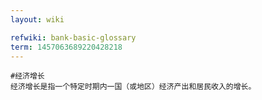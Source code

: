 ```yaml
---
layout: wiki

refwiki: bank-basic-glossary
term: 1457063689220428218
---
```


```
#经济增长 
经济增长是指一个特定时期内一国（或地区）经济产出和居民收入的增长。

```